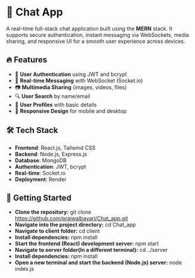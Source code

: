 # 💬 Chat App

A real-time full-stack chat application built using the **MERN** stack. It supports secure authentication, instant messaging via WebSockets, media sharing, and responsive UI for a smooth user experience across devices.

## 🔥 Features

- 🔐 **User Authentication** using JWT and bcrypt
- 💬 **Real-time Messaging** with WebSocket (Socket.io)
- 📷 **Multimedia Sharing** (images, videos, files)
- 🔍 **User Search** by name/email
- 👤 **User Profiles** with basic details
- 📱 **Responsive Design** for mobile and desktop

## 🛠️ Tech Stack

- **Frontend**: React.js, Tailwind CSS
- **Backend**: Node.js, Express.js
- **Database**: MongoDB
- **Authentication**: JWT, bcrypt
- **Real-time**: Socket.io
- **Deployment**: Render

## 🚀 Getting Started

- **Clone the repository:** git clone https://github.com/prajwalbayari/Chat_app.git
- **Navigate into the project directory:** cd Chat_app
- **Navigate to client folder:** cd client
- **Install dependencies:** npm install
- **Start the frontend (React) development server:** npm start
- **Navigate to server folder(In a different terminal):** cd ../server
- **Install dependencies:** npm install
- **Open a new terminal and start the backend (Node.js) server:** node index.js
